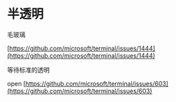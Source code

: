 # 半透明




毛玻璃

[https://github.com/microsoft/terminal/issues/1444](https://github.com/microsoft/terminal/issues/1444)





等待标准的透明


open [https://github.com/microsoft/terminal/issues/603](https://github.com/microsoft/terminal/issues/603)
















